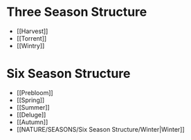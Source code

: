 # Three Season Structure
- [[Harvest]]
- [[Torrent]]
- [[Wintry]]
# Six Season Structure
- [[Prebloom]]
- [[Spring]]
- [[Summer]]
- [[Deluge]]
- [[Autumn]]
- [[NATURE/SEASONS/Six Season Structure/Winter|Winter]]